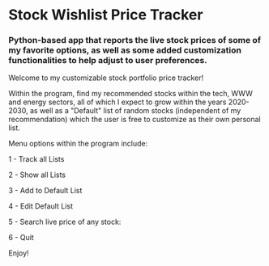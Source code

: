 # Stock Wishlist Price Tracker

### Python-based app that reports the live stock prices of some of my favorite options, as well as some added customization functionalities to help adjust to user preferences.

Welcome to my customizable stock portfolio price tracker!

Within the program, find my recommended stocks within the tech, WWW and energy sectors, all of which I expect to grow within the years 2020-2030, as well as a "Default" list of random stocks (independent of my recommendation) which the user is free to customize as their own personal list.

Menu options within the program include:

  1 -  Track all Lists

  2 -  Show all Lists

  3 -  Add to Default List

  4 -  Edit Default List

  5 -  Search live price of any stock:

  6 -          Quit

Enjoy!
